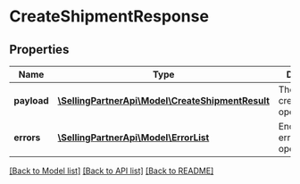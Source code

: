 # CreateShipmentResponse

## Properties
Name | Type | Description | Notes
------------ | ------------- | ------------- | -------------
**payload** | [**\SellingPartnerApi\Model\CreateShipmentResult**](CreateShipmentResult.md) | The payload for createShipment operation | [optional] 
**errors** | [**\SellingPartnerApi\Model\ErrorList**](ErrorList.md) | Encountered errors for the operation. | [optional] 

[[Back to Model list]](../README.md#documentation-for-models) [[Back to API list]](../README.md#documentation-for-api-endpoints) [[Back to README]](../README.md)



